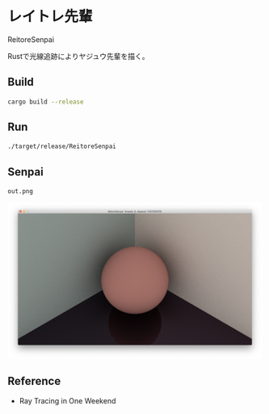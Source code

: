 レイトレ先輩
======
ReitoreSenpai

Rustで光線追跡によりヤジュウ先輩を描く。

## Build
```bash
cargo build --release
```

## Run
```bash
./target/release/ReitoreSenpai
```

## Senpai
```bash
out.png
```
![yjsnpi.png](screenshots/yjsnpi.png)

## Reference
- Ray Tracing in One Weekend
